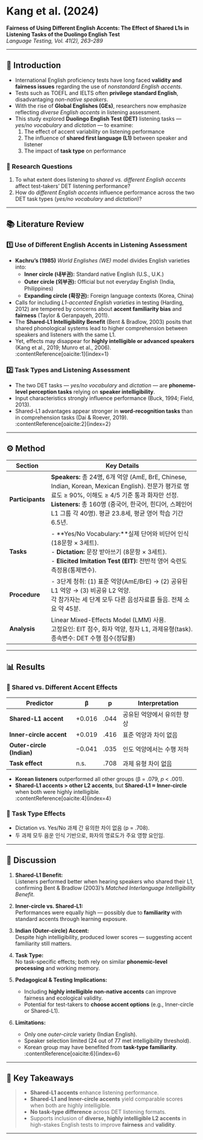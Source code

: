 # Kang et al. (2024)  
**Fairness of Using Different English Accents: The Effect of Shared L1s in Listening Tasks of the Duolingo English Test**  
*Language Testing, Vol. 41(2), 263–289*

---

## 🧭 Introduction

- International English proficiency tests have long faced **validity and fairness issues** regarding the use of *nonstandard English accents*.  
- Tests such as TOEFL and IELTS often **privilege standard English**, disadvantaging *non-native speakers*.  
- With the rise of **Global Englishes (GEs)**, researchers now emphasize reflecting *diverse English accents* in listening assessment.  
- This study explored **Duolingo English Test (DET)** listening tasks — *yes/no vocabulary* and *dictation* — to examine:  
  1. The effect of accent variability on listening performance  
  2. The influence of **shared first language (L1)** between speaker and listener  
  3. The impact of **task type** on performance  

### 🎯 Research Questions
1. To what extent does listening to *shared vs. different English accents* affect test-takers’ DET listening performance?  
2. How do *different English accents* influence performance across the two DET task types (*yes/no vocabulary* and *dictation*)?  


---

## 📚 Literature Review

### 1️⃣ Use of Different English Accents in Listening Assessment
- **Kachru’s (1985)** *World Englishes (WE)* model divides English varieties into:
  - **Inner circle (내부권):** Standard native English (U.S., U.K.)
  - **Outer circle (외부권):** Official but not everyday English (India, Philippines)
  - **Expanding circle (확장권):** Foreign language contexts (Korea, China)
- Calls for including *L1-accented English varieties* in testing (Harding, 2012) are tempered by concerns about **accent familiarity bias** and **fairness** (Taylor & Geranpayeh, 2011).  
- The **Shared-L1 Intelligibility Benefit** (Bent & Bradlow, 2003) posits that shared phonological systems lead to higher comprehension between speakers and listeners with the same L1.  
- Yet, effects may disappear for **highly intelligible or advanced speakers** (Kang et al., 2019; Munro et al., 2006).  
:contentReference[oaicite:1]{index=1}

### 2️⃣ Task Types and Listening Assessment
- The two DET tasks — *yes/no vocabulary* and *dictation* — are **phoneme-level perception tasks** relying on **speaker intelligibility**.  
- Input characteristics strongly influence performance (Buck, 1994; Field, 2013).  
- Shared-L1 advantages appear stronger in **word-recognition tasks** than in comprehension tasks (Dai & Roever, 2019).  
:contentReference[oaicite:2]{index=2}

---

## ⚙️ Method

| Section | Key Details |
|----------|--------------|
| **Participants** | **Speakers:** 총 24명, 6개 억양 (AmE, BrE, Chinese, Indian, Korean, Mexican English). 전문가 평가로 명료도 ≥ 90%, 이해도 ≥ 4/5 기준 통과 화자만 선정. <br> **Listeners:** 총 160명 (중국어, 한국어, 힌디어, 스페인어 L1 그룹 각 40명). 평균 23.8세, 평균 영어 학습 기간 6.5년. |
| **Tasks** | - **Yes/No Vocabulary:**실제 단어와 비단어 인식 (18문항 × 3세트).  <br> - **Dictation:** 문장 받아쓰기 (8문항 × 3세트).  <br> - **Elicited Imitation Test (EIT):** 전반적 영어 숙련도 측정용(통제변수). |
| **Procedure** | - 3단계 청취: (1) 표준 억양(AmE/BrE) → (2) 공유된 L1 억양 → (3) 비공유 L2 억양.  <br> 각 참가자는 세 단계 모두 다른 음성자료를 들음. 전체 소요 약 45분. |
| **Analysis** | Linear Mixed-Effects Model (LMM) 사용. <br> 고정요인: EIT 점수, 화자 억양, 청자 L1, 과제유형(task). <br> 종속변수: DET 수행 점수(정답률) |

---

## 📊 Results

### 🌳 Shared vs. Different Accent Effects

| Predictor | β | p | Interpretation |
|------------|---|---|----------------|
| **Shared-L1 accent** | +0.016 | .044 | 공유된 억양에서 유의한 향상 |
| **Inner-circle accent** | +0.019 | .416 | 표준 억양과 차이 없음 |
| **Outer-circle (Indian)** | −0.041 | .035 | 인도 억양에서는 수행 저하 |
| **Task effect** | n.s. | .708 | 과제 유형 차이 없음 |

- **Korean listeners** outperformed all other groups (β = .079, *p* < .001).  
- **Shared-L1 accents > other L2 accents**, but **Shared-L1 ≈ Inner-circle** when both were highly intelligible.  
:contentReference[oaicite:4]{index=4}

### 🌱 Task Type Effects
- Dictation vs. Yes/No 과제 간 유의한 차이 없음 (p = .708).
- 두 과제 모두 음운 인식 기반으로, 화자의 명료도가 주요 영향 요인임.

---

## 💬 Discussion

1. **Shared-L1 Benefit:**  
   Listeners performed better when hearing speakers who shared their L1, confirming Bent & Bradlow (2003)’s *Matched Interlanguage Intelligibility Benefit*.  

2. **Inner-circle vs. Shared-L1:**  
   Performances were equally high — possibly due to **familiarity** with standard accents through learning exposure.  

3. **Indian (Outer-circle) Accent:**  
   Despite high intelligibility, produced lower scores — suggesting accent familiarity still matters.  

4. **Task Type:**  
   No task-specific effects; both rely on similar **phonemic-level processing** and working memory.  

5. **Pedagogical & Testing Implications:**  
   - Including **highly intelligible non-native accents** can improve fairness and ecological validity.  
   - Potential for test-takers to **choose accent options** (e.g., Inner-circle or Shared-L1).  

6. **Limitations:**  
   - Only one *outer-circle* variety (Indian English).  
   - Speaker selection limited (24 out of 77 met intelligibility threshold).  
   - Korean group may have benefited from **task-type familiarity**.  
:contentReference[oaicite:6]{index=6}

---

## 🧩 Key Takeaways

> - **Shared-L1 accents** enhance listening performance.  
> - **Shared-L1 and Inner-circle accents** yield comparable scores when both are highly intelligible.  
> - **No task-type difference** across DET listening formats.  
> - Supports inclusion of **diverse, highly intelligible L2 accents** in high-stakes English tests to improve **fairness** and **validity**.

---
